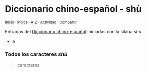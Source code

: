 # Diccionario chino-español - shù
<sup>[Inicio](../index.md) · [Índice](https://github.com/jucardus/jucardus.github.io/blob/main/indices/chino-espanol.md) · [A-Z](../indices/alfabetico.md) · [Actividad](../indices/actividad.md) · Compartir</sup>

Entradas del [Diccionario chino-español](../indices/chino-espanol.md) iniciadas con la sílaba _shù_.

* a

### Todos los caracteres _shù_

> caracteres
